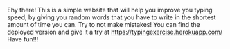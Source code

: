 Ehy there! This is a simple website that will help you improve you typing speed, by giving you random words that you have to write in the shortest amount of time you can. 
Try to not make mistakes!
You can find the deployed version and give it a try at https://typingexercise.herokuapp.com/
Have fun!!!
